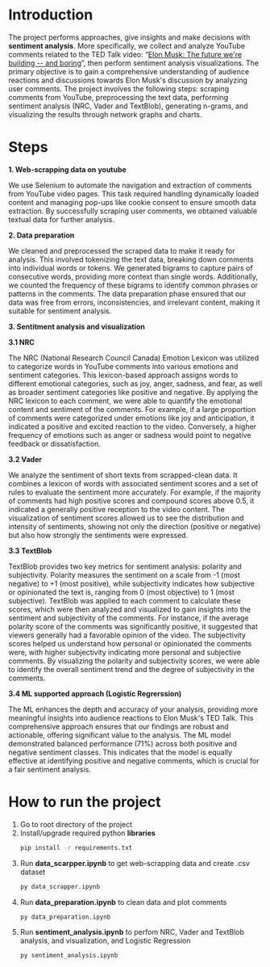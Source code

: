 # Introduction
The project performs approaches, give insights and make decisions with **sentiment analysis**. More specifically, we collect and analyze YouTube comments related to the TED Talk video: “[Elon Musk: The future we're building -- and boring](https://www.youtube.com/watch?v=zIwLWfaAg-8)”, then perform sentiment analysis visualizations. The primary objective is to gain a comprehensive understanding of audience reactions and discussions towards Elon Musk's discussion by analyzing user comments. The project involves the following steps: scraping comments from YouTube, preprocessing the text data, performing sentiment analysis (NRC, Vader and TextBlob), generating n-grams, and visualizing the results through network graphs and charts. 

# Steps
**1. Web-scrapping data on youtube**

We use Selenium to automate the navigation and extraction of comments from YouTube video pages. This task required handling dynamically loaded content and managing pop-ups like cookie consent to ensure smooth data extraction. By successfully scraping user comments, we obtained valuable textual data for further analysis.

**2. Data preparation**

We cleaned and preprocessed the scraped data to make it ready for analysis. This involved tokenizing the text data, breaking down comments into individual words or tokens. We generated bigrams to capture pairs of consecutive words, providing more context than single words. Additionally, we counted the frequency of these bigrams to identify common phrases or patterns in the comments. The data preparation phase ensured that our data was free from errors, inconsistencies, and irrelevant content, making it suitable for sentiment analysis.

**3. Sentitment analysis and visualization**

**3.1 NRC**

The NRC (National Research Council Canada) Emotion Lexicon was utilized to categorize words in YouTube comments into various emotions and sentiment categories. This lexicon-based approach assigns words to different emotional categories, such as joy, anger, sadness, and fear, as well as broader sentiment categories like positive and negative. By applying the NRC lexicon to each comment, we were able to quantify the emotional content and sentiment of the comments. For example, if a large proportion of comments were categorized under emotions like joy and anticipation, it indicated a positive and excited reaction to the video. Conversely, a higher frequency of emotions such as anger or sadness would point to negative feedback or dissatisfaction.
    
**3.2 Vader**

We analyze the sentiment of short texts from scrapped-clean data. It combines a lexicon of words with associated sentiment scores and a set of rules to evaluate the sentiment more accurately. For example, if the majority of comments had high positive scores and compound scores above 0.5, it indicated a generally positive reception to the video content. The visualization of sentiment scores allowed us to see the distribution and intensity of sentiments, showing not only the direction (positive or negative) but also how strongly the sentiments were expressed.

**3.3 TextBlob**

TextBlob provides two key metrics for sentiment analysis: polarity and subjectivity. Polarity measures the sentiment on a scale from -1 (most negative) to +1 (most positive), while subjectivity indicates how subjective or opinionated the text is, ranging from 0 (most objective) to 1 (most subjective). TextBlob was applied to each comment to calculate these scores, which were then analyzed and visualized to gain insights into the sentiment and subjectivity of the comments. For instance, if the average polarity score of the comments was significantly positive, it suggested that viewers generally had a favorable opinion of the video. The subjectivity scores helped us understand how personal or opinionated the comments were, with higher subjectivity indicating more personal and subjective comments. By visualizing the polarity and subjectivity scores, we were able to identify the overall sentiment trend and the degree of subjectivity in the comments.

**3.4 ML supported approach (Logistic Regrerssion)**

The ML enhances the depth and accuracy of your analysis, providing more meaningful insights into audience reactions to Elon Musk's TED Talk. This comprehensive approach ensures that our findings are robust and actionable, offering significant value to the analysis. The ML model demonstrated balanced performance (71%) across both positive and negative sentiment classes. This indicates that the model is equally effective at identifying positive and negative comments, which is crucial for a fair sentiment analysis.

# How to run the project
1. Go to root directory of the project
2. Install/upgrade required python **libraries**
    ```sh
    pip install -r requirements.txt
    ```
3. Run **data_scarpper.ipynb** to get web-scrapping data and create .csv dataset
    ```sh
    py data_scrapper.ipynb
    ```
4. Run **data_preparation.ipynb** to clean data and plot comments
    ```sh
    py data_preparation.ipynb 
    ```
5. Run **sentiment_analysis.ipynb** to perfom NRC, Vader and TextBlob analysis, and visualization, and Logistic Regression
    ```sh
    py sentiment_analysis.ipynb 
    ```

